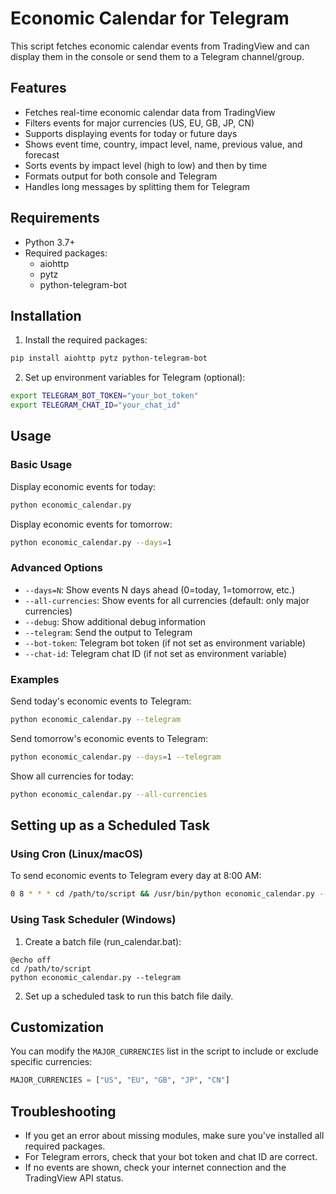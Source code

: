 # Economic Calendar for Telegram

This script fetches economic calendar events from TradingView and can display them in the console or send them to a Telegram channel/group.

## Features

- Fetches real-time economic calendar data from TradingView
- Filters events for major currencies (US, EU, GB, JP, CN)
- Supports displaying events for today or future days
- Shows event time, country, impact level, name, previous value, and forecast
- Sorts events by impact level (high to low) and then by time
- Formats output for both console and Telegram
- Handles long messages by splitting them for Telegram

## Requirements

- Python 3.7+
- Required packages:
  - aiohttp
  - pytz
  - python-telegram-bot

## Installation

1. Install the required packages:

```bash
pip install aiohttp pytz python-telegram-bot
```

2. Set up environment variables for Telegram (optional):

```bash
export TELEGRAM_BOT_TOKEN="your_bot_token"
export TELEGRAM_CHAT_ID="your_chat_id"
```

## Usage

### Basic Usage

Display economic events for today:

```bash
python economic_calendar.py
```

Display economic events for tomorrow:

```bash
python economic_calendar.py --days=1
```

### Advanced Options

- `--days=N`: Show events N days ahead (0=today, 1=tomorrow, etc.)
- `--all-currencies`: Show events for all currencies (default: only major currencies)
- `--debug`: Show additional debug information
- `--telegram`: Send the output to Telegram
- `--bot-token`: Telegram bot token (if not set as environment variable)
- `--chat-id`: Telegram chat ID (if not set as environment variable)

### Examples

Send today's economic events to Telegram:

```bash
python economic_calendar.py --telegram
```

Send tomorrow's economic events to Telegram:

```bash
python economic_calendar.py --days=1 --telegram
```

Show all currencies for today:

```bash
python economic_calendar.py --all-currencies
```

## Setting up as a Scheduled Task

### Using Cron (Linux/macOS)

To send economic events to Telegram every day at 8:00 AM:

```bash
0 8 * * * cd /path/to/script && /usr/bin/python economic_calendar.py --telegram
```

### Using Task Scheduler (Windows)

1. Create a batch file (run_calendar.bat):

```batch
@echo off
cd /path/to/script
python economic_calendar.py --telegram
```

2. Set up a scheduled task to run this batch file daily.

## Customization

You can modify the `MAJOR_CURRENCIES` list in the script to include or exclude specific currencies:

```python
MAJOR_CURRENCIES = ["US", "EU", "GB", "JP", "CN"]
```

## Troubleshooting

- If you get an error about missing modules, make sure you've installed all required packages.
- For Telegram errors, check that your bot token and chat ID are correct.
- If no events are shown, check your internet connection and the TradingView API status. 
